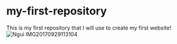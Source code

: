 # my-first-repository
This is my first repository that I will use to create my first website!
![Ngui IMG20170929113104](https://github.com/Nguisaj/my-first-repository/assets/156269023/7947d4c2-8ddf-44ab-8387-0b95f8dbfde6)
